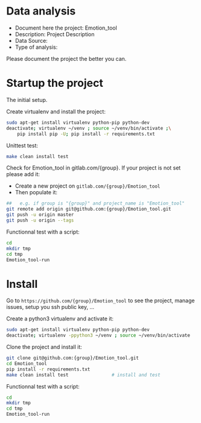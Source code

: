 # Data analysis
- Document here the project: Emotion_tool
- Description: Project Description
- Data Source:
- Type of analysis:

Please document the project the better you can.

# Startup the project

The initial setup.

Create virtualenv and install the project:
```bash
sudo apt-get install virtualenv python-pip python-dev
deactivate; virtualenv ~/venv ; source ~/venv/bin/activate ;\
    pip install pip -U; pip install -r requirements.txt
```

Unittest test:
```bash
make clean install test
```

Check for Emotion_tool in gitlab.com/{group}.
If your project is not set please add it:

- Create a new project on `gitlab.com/{group}/Emotion_tool`
- Then populate it:

```bash
##   e.g. if group is "{group}" and project_name is "Emotion_tool"
git remote add origin git@github.com:{group}/Emotion_tool.git
git push -u origin master
git push -u origin --tags
```

Functionnal test with a script:

```bash
cd
mkdir tmp
cd tmp
Emotion_tool-run
```

# Install

Go to `https://github.com/{group}/Emotion_tool` to see the project, manage issues,
setup you ssh public key, ...

Create a python3 virtualenv and activate it:

```bash
sudo apt-get install virtualenv python-pip python-dev
deactivate; virtualenv -ppython3 ~/venv ; source ~/venv/bin/activate
```

Clone the project and install it:

```bash
git clone git@github.com:{group}/Emotion_tool.git
cd Emotion_tool
pip install -r requirements.txt
make clean install test                # install and test
```
Functionnal test with a script:

```bash
cd
mkdir tmp
cd tmp
Emotion_tool-run
```
